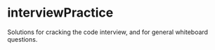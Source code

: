 # interviewPractice

Solutions for cracking the code interview, and for general whiteboard questions.
